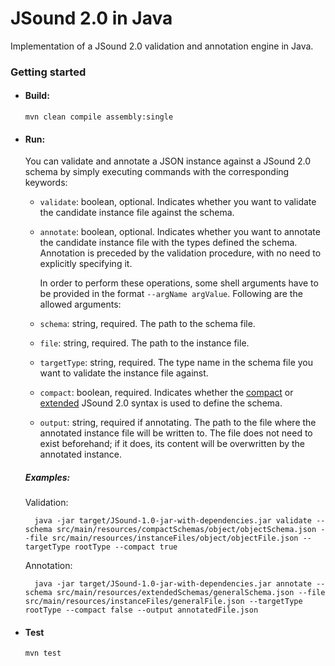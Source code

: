 # JSound 2.0 in Java

Implementation of a JSound 2.0 validation and annotation engine in Java.

### Getting started

- #### Build:
    
    `mvn clean compile assembly:single`

- #### Run:

    You can validate and annotate a JSON instance against a JSound 2.0 schema by simply executing commands with the corresponding keywords:
    - `validate`: boolean, optional. Indicates whether you want to validate the candidate instance file against the schema.
    - `annotate`: boolean, optional. Indicates whether you want to annotate the candidate instance file with the types defined the schema. Annotation is preceded by the validation procedure, with no need to explicitly specifying it.
        
        In order to perform these operations, some shell arguments have to be provided in the format `--argName argValue`. Following are the allowed arguments:
    - `schema`: string, required. The path to the schema file.
    - `file`: string, required. The path to the instance file.
    - `targetType`: string, required. The type name in the schema file you want to validate the instance file against.
    - `compact`: boolean, required. Indicates whether the [compact](http://www.jsound-spec.org/publish/en-US/JSound-C/2.0/html-single/JSound-C/index.html) or [extended](http://www.jsound-spec.org/publish/en-US/JSound/2.0/html-single/JSound/index.html) JSound 2.0 syntax is used to define the schema.
    - `output`: string, required if annotating. The path to the file where the annotated instance file will be written to. 
    The file does not need to exist beforehand; if it does, its content will be overwritten by the annotated instance. 
    
    ##### Examples:
    
    Validation:
    
        java -jar target/JSound-1.0-jar-with-dependencies.jar validate --schema src/main/resources/compactSchemas/object/objectSchema.json --file src/main/resources/instanceFiles/object/objectFile.json --targetType rootType --compact true
    
    Annotation:
        
        java -jar target/JSound-1.0-jar-with-dependencies.jar annotate --schema src/main/resources/extendedSchemas/generalSchema.json --file src/main/resources/instanceFiles/generalFile.json --targetType rootType --compact false --output annotatedFile.json

- #### Test

    `mvn test`
